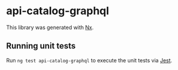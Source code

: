 # api-catalog-graphql

This library was generated with [Nx](https://nx.dev).

## Running unit tests

Run `ng test api-catalog-graphql` to execute the unit tests via [Jest](https://jestjs.io).
